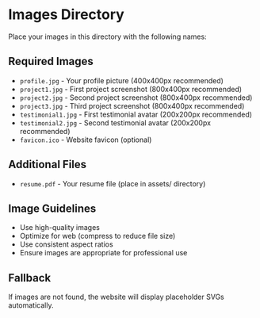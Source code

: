 # Images Directory

Place your images in this directory with the following names:

## Required Images

- `profile.jpg` - Your profile picture (400x400px recommended)
- `project1.jpg` - First project screenshot (800x400px recommended)
- `project2.jpg` - Second project screenshot (800x400px recommended)
- `project3.jpg` - Third project screenshot (800x400px recommended)
- `testimonial1.jpg` - First testimonial avatar (200x200px recommended)
- `testimonial2.jpg` - Second testimonial avatar (200x200px recommended)
- `favicon.ico` - Website favicon (optional)

## Additional Files

- `resume.pdf` - Your resume file (place in assets/ directory)

## Image Guidelines

- Use high-quality images
- Optimize for web (compress to reduce file size)
- Use consistent aspect ratios
- Ensure images are appropriate for professional use

## Fallback

If images are not found, the website will display placeholder SVGs automatically.
